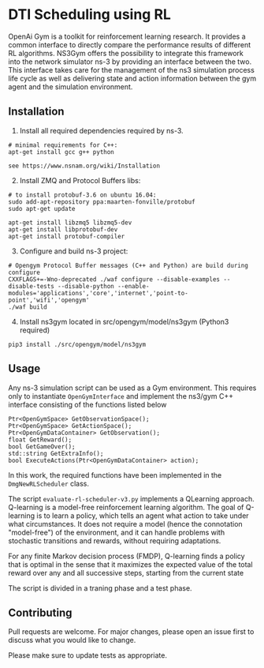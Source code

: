 # DTI Scheduling using RL

OpenAi Gym is a toolkit for reinforcement learning research. It provides a common interface to directly compare the performance results of different RL algorithms.
NS3Gym offers the possibility to integrate this framework into the network simulator ns-3 by providing an interface between the two.
This interface takes care for the management of the ns3 simulation process life cycle as well as delivering state and action information between the gym agent and the simulation environment.

## Installation

1. Install all required dependencies required by ns-3.
```
# minimal requirements for C++:
apt-get install gcc g++ python

see https://www.nsnam.org/wiki/Installation
```
2. Install ZMQ and Protocol Buffers libs:
```
# to install protobuf-3.6 on ubuntu 16.04:
sudo add-apt-repository ppa:maarten-fonville/protobuf
sudo apt-get update

apt-get install libzmq5 libzmq5-dev
apt-get install libprotobuf-dev
apt-get install protobuf-compiler
```
3. Configure and build ns-3 project:
```
# Opengym Protocol Buffer messages (C++ and Python) are build during configure
CXXFLAGS+=-Wno-deprecated ./waf configure --disable-examples --disable-tests --disable-python --enable-modules='applications','core','internet','point-to-point','wifi','opengym'
./waf build
```

4. Install ns3gym located in src/opengym/model/ns3gym (Python3 required)
```
pip3 install ./src/opengym/model/ns3gym
```



## Usage

Any ns-3 simulation script can be used as a Gym environment. This requires only to instantiate `OpenGymInterface` and implement the ns3/gym C++ interface consisting of the functions listed below
```
Ptr<OpenGymSpace> GetObservationSpace();
Ptr<OpenGymSpace> GetActionSpace();
Ptr<OpenGymDataContainer> GetObservation();
float GetReward();
bool GetGameOver();
std::string GetExtraInfo();
bool ExecuteActions(Ptr<OpenGymDataContainer> action);
```
In this work, the required functions have been implemented in the `DmgNewRLScheduler` class.

The script `evaluate-rl-scheduler-v3.py` implements a QLearning approach.
Q-learning is a model-free reinforcement learning algorithm. The goal of Q-learning is to learn a policy, which tells an agent what action to take under what circumstances. It does not require a model (hence the connotation "model-free") of the environment, and it can handle problems with stochastic transitions and rewards, without requiring adaptations.


For any finite Markov decision process (FMDP), Q-learning finds a policy that is optimal in the sense that it maximizes the expected value of the total reward over any and all successive steps, starting from the current state

The script is divided in a traning phase and a test phase.




## Contributing
Pull requests are welcome. For major changes, please open an issue first to discuss what you would like to change.

Please make sure to update tests as appropriate.
